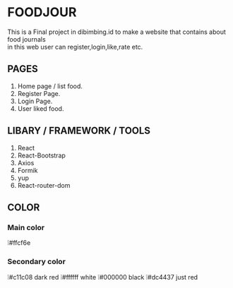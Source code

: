 # FOODJOUR

This is a Final project in dibimbing.id to make a website that contains about food journals  
in this web user can register,login,like,rate etc.

## PAGES

1. Home page / list food.
2. Register Page.
3. Login Page.
4. User liked food.

## LIBARY / FRAMEWORK / TOOLS

1. React
2. React-Bootstrap
3. Axios
4. Formik
5. yup
6. React-router-dom

## COLOR

### Main color

❕#ffcf6e

### Secondary color

❕#c11c08 dark red
❕#ffffff white
❕#000000 black
❕#dc4437 just red

